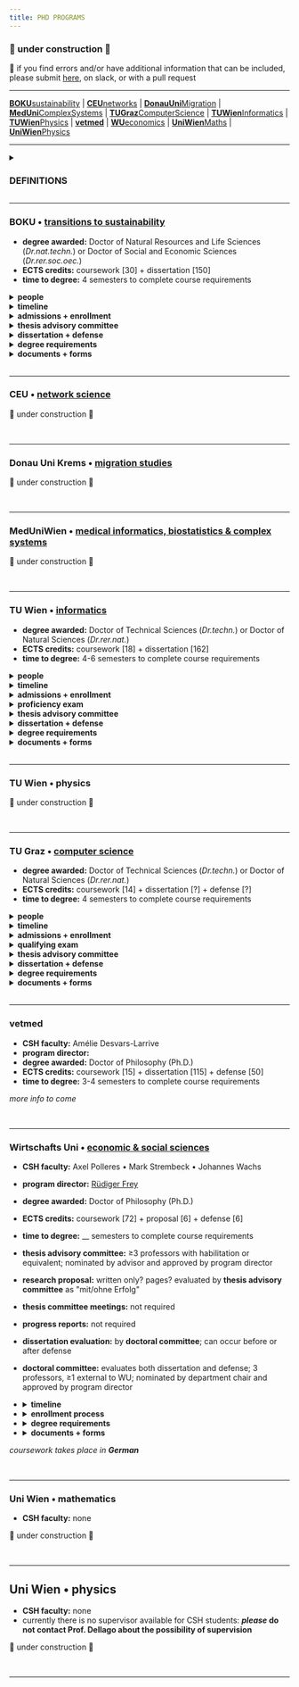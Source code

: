 ```yaml
---
title: PHD PROGRAMS
---
```


### 🚧  under construction  🚧
📣 if you find errors and/or have additional information that can be included, please submit [here](https://forms.gle/hSCwTBg2Z7U1YjGc7), on slack, or with a pull request

---
[**BOKU**sustainability](phdprograms.md#boku--transitions-to-sustainability) | [**CEU**networks](phdprograms.md#ceu--network-studies) | [**DonauUni**Migration](phdprograms.md#dona-uni-krems--migration-studies) | [**MedUni**ComplexSystems](phdprogram.md#meduniwien--complex-systems) | [**TUGraz**ComputerScience](phdprograms.md#tu-graz--computer-science) | [**TUWien**Informatics](phdprogram.md#tu-wien-informatics) | [**TUWien**Physics](phdprograms.md#tu-wien-physics) | [**vetmed**](phdpgorams.md#vetmed) | [**WU**economics]() | [**UniWien**Maths]() | [**UniWien**Physics]()

---

<details><summary><h3>DEFINITIONS</h3></summary>
  
  - **advisor / supervisor** : these terms may be used interchangeably to denote the faculty member who is directly guiding your thesis research and shares responsibility for your professional development as a researcher; at CSH, usually <b>advisor</b> is used
  - **mentor** : at CSH, this term is most often used to refer to your advisor; in other programs (e.g. TU Graz) the term denotes another person (i.e. not your advisor) whom you consult for professional development purposes or advice, for instance especially if your career interests lie outside of academia
  - **Betreuer** : a habilitated faculty member at a university who can officially supervise a doctoral thesis
  - **habilitation / venia docendi** : an academic qualification required of faculty in AT (and other European countries) leading to the title of *Dr. habil* or Privatdozent/in; approximately equivalent to tenure in the US, or a position of associate or full professor \(US\) or senior lecturer \(UK\)
  - **director of studies / Studienleiter** : a faculty member at a university who can decide what counts toward degree requirements and approves that students have met the requirements for the degree
  - **thesis proposal / exposé / Dissertationskonzept** : a written document that outlines the goals, background, methods and approaches, timeline and planning for the thesis research; the specifics, such as required sections and length, vary among programs
  - **qualifying exam / proficiency evaluation / thesis proposal defense** : an oral examination in which the student's proposed thesis research as well as their knowledge of the field of study is interrogated by a committee of experts; this is not required by all programs and often follows submission of a **thesis proposal**
  - **educational agreement** : a binding agreement from the advisor committing to supervise the thesis research and dissertation until its completion; once signed, the student may choose to dissolve the agreement at any time, but the advisor may only petition to do so after a specified period (e.g. 5 years) if the thesis has not been completed
  - **thesis (advisory) committee** : a group of scholars with expertise in area\(s\) relevant to the thesis research and/or who may provide a broader perspective to help guide the dissertation
  - **thesis / dissertation / Doktorarbeit** : these words usually refer to the same thing, which is the written document that describes your  research and places this in the broader context of your field or discipline and makes clear what new knowledge your work has contributed as well as what future directions the inquiry might take; the dissertation should be an original work unless explicitly allowed otherwise  *(NOTE: the **thesis** and **Doktorarbeit** can be more precisely defined as the intellectual arguments rather than the document per se  – but these meanings are generally referenced interchangeably.)*
  - **cummulative dissertation / Manteldissertation** : a dissertation that incorporates publications or manuscripts directly (i.e. the dissertation is not "original" in the strictest sense) but still provides an original introduction and conclusion that places the research in context and outlines its contributions and future directions
  - **dissertation evaluation / dissertation review** : refers to the process of soliciting written critique and/or grading of the dissertation from a group of scholars with expertise in the area\(s\) most relevant to the thesis research; the reviews most often become part of the criteria reviewed by the **thesis defense committee** to arrive upon a final recommendation for conferral of the doctoral degree; ideally the reviewers also serve on the **thesis defense committee**; reviewers are often nominated by the student in consultation with their advisor
  - **defense / defensio / Verteidigung / Rigorosum / viva voce** : a public presentation of the concluded thesis research and defense of the arguments therein to a committee of experts \(**thesis defense committee**\) who will make a recommendation as to whether the doctoral degree should be conferred
  - **thesis defense committee / defensio commission / examination committee** : a group of scholars with expertise in the area\(s\) most relevant to the thesis research and who will evaluate whether the candidate has met the requirements for the doctoral degree; members are often nominated by the student in consultation with their advisor
    
</details>


---
### BOKU • [transitions to sustainability](https://boku.ac.at/en/docservice/doctoral-studies/doktoratsschulen/transitions-to-sustainability-t2s)
- **degree awarded:** Doctor of Natural Resources and Life Sciences \(*Dr.nat.techn.*\) or Doctor of Social and Economic Sciences \(*Dr.rer.soc.oec.*\)
- **ECTS credits:** coursework \[30\] + dissertation \[150\]
- **time to degree:** 4 semesters to complete course requirements
<details><summary><b>people</b></summary>
  
  - **CSH faculty:** none
  - **program director:** [Christoph Winckler](https://boku.ac.at/personen/person/16073745BD38FB0B)

  </details>
<details><summary><b>timeline</b></summary>
  
  - YR1 • develop thesis research
  - YR1/YR2 • enroll
  - YR2 • *≤1 yr after enrolling* • register your thesis project
  - YR2 • coursework + thesis research 
  - YR3 • coursework + thesis research
  - END • *≥2 mo prior to completion* • schedule tentative date for defense
  - END • *≥2 mo prior to completion* • dissertation submitted to dean of studies; dissertation shared with reviewers 
  - END • *~1 wk prior to completion:* • defense
  - END • degree complete

  </details>
<details><summary><b>admissions + enrollment</b></summary>

  - **steps:** preliminary agreement with advisor • [pre-register](https://boku.ac.at/en/boku-it/themen/teach-learn/studium-meldung-weitermeldung-abschluss/voranmeldung) • admissions • registration • enrollment
  - <details><summary><b>admissions</b></summary>

    - **prerequisites:** Masters degree in natural or social sciences or engineering, or an equivalent degree
    - **required documents:** [application form - non-AT degree](https://boku.ac.at/fileadmin/data/H05000/H11100/Zulassung/Formulare_Zulassung/Application_form_Doctorat.doc) or [application form - AT degree](https://boku.ac.at/fileadmin/data/H05000/H11100/Zulassung/Formulare_Zulassung/Antrag_Doktorat_inlaendisches_Vorstudium.doc) • certificate of completion of Masters (e.g. diploma) • degree transcript w/ ECTS • cv • preliminary supervision confirmation
    - **process:** if you do not already have an application from a PhD program, request admissions by sending required documents to [DocService](docservice@boku.ac.at) » recieve an application \(from DocService or from PhD program directly\) » send required documents plus application to [Study Services](studienservices@boku.ac.at) or as instructed
    - **deadlines:** *for non-EU students* Sep 5 for winter term or Feb 5 for spring term • admissions process may take 12-15 wks
    - **registration:** once admitted you will probably need: passport • certificate of admission • proof of health insurance • uni entrance requiremnt » all to Registration Office

    </details>
  - <details><summary><b>enrollment</b></summary>
    
    - **required documents:** none
    - **process:** enroll [online](https://online.boku.ac.at/BOKUonline/ee/ui/ca2/app/desktop/#/login) every semester • pay student union fee

    </details>
  </details>
<details><summary><b>thesis advisory committee</b></summary>
  
  - **committee:** ≥3 members incl. advisor, 1 from BOKU Doctoral School, 1 external
  - **meetings:** annual written report to committee; meeting of ≥2 members incl. minutes/report submitted to program
  
  </details>
<details><summary><b>dissertation + defense</b></summary>
  
  - **dissertation evaluation:** 2 reviewers, at least one from outside BOKU; all must have expertise related to topic
  - **defense committee:** 2 examiners plus chair

  </details>
<details><summary><b>degree requirements</b></summary>
  
  - **dissertation agreement:** acceptance by program coordinator
  - **courses:** [see list](phdcourses.md#boku--transitions-to-sustainability)
  - **publications:** *nothing specified*
  - **dissertation:** original monograph *or* cummulative dissertation incl ≥2 first-author publications plus "framework paper"; require 2 hardcopies
  - **defense:** public presenation \(20-30 min\) and defense to examination committee

  </details>
<details><summary><b>documents + forms</b></summary>
  
  - [registration of doctoral project](https://boku.ac.at/fileadmin/data/H05000/H11100/_TEMP_/Studienangebot/3_Doktoratsstudien/Formulare/796764_T2S_Anmeldung_Projekt_Doktorat_2020_EN.docx)
  - [additional coursework](https://boku.ac.at/fileadmin/data/H05000/H11100/_TEMP_/Studienangebot/3_Doktoratsstudien/Formulare/796761-796769_Nachnominierung_2021_EN.docx)
  - [curriculum](https://boku.ac.at/fileadmin/data/H05000/H11100/_TEMP_/Studienangebot/3_Doktoratsstudien/Curricula/796761-769_Curriculum_Doktorat_2021U_EN.pdf)
  - [guidelines](https://boku.ac.at/fileadmin/data/H05000/H11100/_TEMP_/Studienangebot/3_Doktoratsstudien/Sonstiges/796761-769_Doktoratsrichtlinien_2021_EN.pdf)
 
  </details>
<br />

----
### CEU • [network science]()

🚧  under construction  🚧

<br />

---
### Donau Uni Krems • [migration studies]()

🚧  under construction  🚧

<br />


---
### MedUniWien • [medical informatics, biostatistics & complex systems]()

🚧  under construction  🚧

<!--
- **CSH faculty:** Rudi Hanel • Peter Klimek • Stefan Thurner
- **program director:** [Peter Klimek](https://www.complex-systems.meduniwien.ac.at/people/pklimek/)
- **degree awarded:** Doctor of Philosophy (Ph.D.)
- **SWS credits:** coursework \[ \] + dissertation \[ \]
- **time to degree:** 4 semesters to complete course requirements
- **thesis advisory committee:** 
- **thesis committee meetings:** 
- **dissertation evaluation:** 
- **defense committee:** 
-->

<br />

---
### TU Wien • [informatics](https://informatics.tuwien.ac.at/doctoral/)
- **degree awarded:** Doctor of Technical Sciences \(*Dr.techn.*\) or Doctor of Natural Sciences \(*Dr.rer.nat.*\)
- **ECTS credits:** coursework \[18\] + dissertation \[162\]
- **time to degree:** 4-6 semesters to complete course requirements
<details><summary><b>people</b></summary>

  - **CSH faculty:** Allan Hanbury • (more to come)
  - **program director:** [Andreas Steininger](https://informatics.tuwien.ac.at/people/andreas-steininger)
  - **program admin:** [Clarissa Schmid](https://informatics.tuwien.ac.at/people/clarissa-schmid)
  - **dean of academic affairs:** [Hilda Tellioglu](https://informatics.tuwien.ac.at/people/hilda-tellioglu)

</details>
<details><summary><b>timeline</b></summary>
  
  - YR1 • develop thesis research proposal
  - YR1 • enroll
  - YR1 • coursework: fundamental courses only (optional)
  - YR1/YR2 • *6-18 mo after enrollment* • proficiency evaluation
  - YR2 • *after successful proficiency evaluation* • dissertation agreement
  - YR2 • coursework + thesis research
  - YR3 • coursework + thesis research
  - END • *≥4 mo before completion* • propose dissertation reviewers; submit v1 dissertation for review
  - END • *≥2 mo before completion* • revise dissertation as needed; submit v2 dissertation for final evaluation; schedule tentative date for defense
  - END • *≥1 mo before completion* • final dissertation publicly available 
  - END • *~1 wk before completion* • defense
  - END • degree complete

</details>
<details><summary><b>admissions + enrollment</b></summary>

  - **steps:** preliminary agreement with advisor » application » enrollment
  - <details><summary><b>admissions</b></summary>

    - ***if you earned your Masters degree from TU Wien, the process is [different](https://www.tuwien.at/studium/zulassung/zulassung-mit-oesterreichischer-vorbildung/doktoratsstudium)***
    - **prerequisites:** Masters degree in computer science or related discipline, or equivalent degree, or special permission
    - **required documents:** [application form](https://www.tuwien.at/fileadmin/Assets/dienstleister/studienabteilung/Formulare_2022/2022_Ansuchen_Dr_aufuellbar.pdf) • certificate of completion of Masters • degree transcript w/ ECTS • summary of Masters thesis • confirmation of supervision by TU Wien faculty • copy of your passport
    - **process:** submit your application documents » application documents reviewed by TU Wien » possibly recommendations for supplementary coursework » TU Wien sends you an admission letter » enroll
  
    </details>
  - <details><summary><b>enrollment</b></summary>
  
    - **required documents:** admissions letter • passport • residence permit \(if available\)
    - **process:** application » [online registration](https://tiss.tuwien.ac.at/aufnahme/aufnahmeverfahren) » in-person registration

</details>
<details><summary><b>proficiency exam</b></summary>
  
  - **research proposal:** ~10 pages with ≥10 references, includes timeline and workplan
  - **committee:** advisor + national expert \(AT uni\) + chair \(TU Wien Informatics but different section\) 
  - **deadline:** 6-18 mo after enrollment
  - **other:** the defense also includes review and approval of proposed coursework for the degree

</details>
<details><summary><b>thesis advisory committee</b></summary>
  
  - **committee:** same as proficiency evaluation committee
  - **meetings:** should occur annually
  - **progress reporting:** annual written reports to committee, 1-3 pages plus any publications
 
</details>
<details><summary><b>dissertation + defense</b></summary>
  
  - **dissertation evaluation:** 2 international expert reviewers; takes 10-14 wks for entire process
  - **defense committee:** proficiency evaluation committee plus dissertation reviewers

</details>
<details><summary><b>degree requirements</b></summary>
  
  - **proficiency evaluation:** passing evaluation 
  - **courses:** [see list](phdcourses.md#tu-wien-informatics)
  - **publications:** no requirements; advisor sets expectations
  - **dissertation:** cummulative dissertation is acceptable with permissions; in English; require 2 hardcopies
  - **defense:** public presenation and defense of the disseration to a defense committee 

</details>
<details><summary><b>documents + forms</b></summary>
  
  - provisional supervision letter
  - [proficiency evaluation](https://informatics.tuwien.ac.at/study-services/forms/F-848.pdf)
  - [dissertation agreement](https://informatics.tuwien.ac.at/study-services/forms/F-815.pdf)
  - [nomination of dissertation reviewers](https://informatics.tuwien.ac.at/study-services/forms/F-876.pdf)
  - [permission to defend](https://informatics.tuwien.ac.at/study-services/forms/F-868.pdf)

</details> 
<br />

---
### TU Wien • physics

🚧  under construction  🚧

<!--
- **degree awarded:** Doctor of Technical Sciences \(*Dr.techn.*\) or Doctor of Natural Sciences \(*Dr.rer.nat.*\)
- **ECTS credits:** coursework \[?\] + dissertation \[?\]
- **time to degree:** ?
<details><summary><b>people</b></summary>

  - **CSH faculty:** none
  - **program director:**
  - **dean of faculty of physics:** Joachim Burgdörfer

</details>

*more info to come*
-->
<br />

---
### TU Graz • [computer science](https://www.tugraz.at/fakultaeten/csbme/studies/computer-science/doctorate-phd)
- **degree awarded:** Doctor of Technical Sciences \(*Dr.techn.*\) or Doctor of Natural Sciences \(*Dr.rer.nat.*\)
- **ECTS credits:** coursework \[14\] + dissertation \[?\] + defense \[?\]
- **time to degree:** 4 semesters to complete course requirements
<details><summary><b>people</b></summary>
  
  - **CSH faculty:** Fariba Karimi • Jana Lasser
  - **program director:** [Daniel Gruss](https://www.iaik.tugraz.at/person/daniel-gruss/)
  - **program admin:** [Nina Zöchling](https://online.tugraz.at/tug_online/visitenkarte.show_vcard?pPersonenId=106266DC3B744225&pPersonenGruppe=3)
  - **student representative:** [Alina Herderich](https://online.tugraz.at/tug_online/visitenkarte.show_vcard?pPersonenId=C9D36D0F62CA4747&pPersonenGruppe=3)

  </details>
<details><summary><b>timeline</b></summary>

  - YR1 • develop thesis research proposal
  - YR1/YR2 • *\(end of YR1 or start YR2\)* enroll
  - YR2 • *\(6-9 months after enrollment\)* qualifying exam
  - YR2 • upon successful qualifying exam: educational agreement
  - YR2 • coursework + thesis research 
  - YR3 • coursework + thesis research
  - END • *\(≥3 months prior to completion\)* dissertation reviewers proposed to doctoral school for approval; draft shared with approved reviewers \* must be ≥2 months prior to submission of final dissertation
  - END • *\(≥2 months prior to completion\)* schedule tentative date for defense
  - END • *\(≥1 months prior to completion\)* final dissertation submitted to TU Graz; final dissertation shared with reviewers 
  - END • *\(~2 weeks prior to completion\)* defense
  - END • degree complete

  </details>
<details><summary><b>admissions + enrollment</b></summary>

  - **steps:** 
  - <details><summary><b>admissions</b></summary>

    - **prerequisites:**
    - **required documents:**
    - **process:**
      
    </details>
  - <details><summary><b>enrollment</b></summary>

    - **required documents:**
    - **process:**
    
    </details>

  </details>
<details><summary><b>qualifying exam</b></summary>

  - **thesis proposal:** xxxxx
  - **qualifying exam:** public presentation and defense of the thesis proposal to a thesis advisory committee
  - **committee:** xxxxxxx
  - **deadline:** approx. 6-9 months after enrolling
  - **other:** should have a manuscript submitted and have presented at a seminar or conference

  </details>
<details><summary><b>thesis advisory committee</b></summary>

  - **committee:** expected to be same or similar to qualifying exam
  - **meetings:** ≥1 per year
  - **progress reports:** 

  </details>
<details><summary><b>dissertation + defense</b></summary>

  - **dissertation evaluation:** 2-3\* reviewers, at least one from outside TU Graz; all must have habilitation or equivalent
  - **defense committee:** 3-5\* members; dean of studies in computer science or their apointee serves as chair; at least one member from outside TU Graz; all must have habilitation of equivalent
  - *\* 3 and 5 members are required if student has not met the publication requirement*

  </details>
<details><summary><b>degree requirements</b></summary>
  
  - **qualifying exam:** passing evaluation
  - **courses:** [see list](phdcourses.md#tu-graz--computer-science--informatics)
  - **publications:** 3 first-author publications or conference proceedings; can be in any journal/discipline but with the goal top quartile (Q1) journals or high impact-factor journals; *exceptions are possible*
  - **dissertation:** cummulative dissertation is acceptable with permission of the advisor; in English; require 2 hardcopies
  - **defense:** public presenation \(30 min\)and defense of the disseration to a defense committee \(60 min\); 

  </details>
<details><summary><b>documents + forms</b></summary>
  
  - thesis proposal
  - annual report
  - [curriculum](https://www.tugraz.at/fileadmin/public/Studierende_und_Bedienstete/Information/Doctoral_Schools/Curriculum_Doctoral_Programme_Natural_Sciences_as_of_1.10.2020.pdf)
  - [statutes *will be updated 2023*](https://www.tugraz.at/fileadmin/public/Studierende_und_Bedienstete/Information/Doctoral_Schools/Statutes_Doctoral_School_Computer_Science_English_1.10.2020.pdf)
 
  </details>
  

<br />

---
### vetmed
- **CSH faculty:** Amélie Desvars-Larrive
- **program director:**
- **degree awarded:** Doctor of Philosophy (Ph.D.)
- **ECTS credits:** coursework \[15\] + dissertation \[115\] + defense \[50\]
- **time to degree:** 3-4 semesters to complete course requirements

*more info to come*

<br />

---
### Wirtschafts Uni • [economic & social sciences](https://www.wu.ac.at/en/programs/doctoral-phd-programs/phd-program-in-economic-and-social-sciences/overview/)
- **CSH faculty:** Axel Polleres • Mark Strembeck • Johannes Wachs
- **program director:** [Rüdiger Frey](https://www.wu.ac.at/statmath/faculty-staff/faculty/rfrey/)
- **degree awarded:** Doctor of Philosophy (Ph.D.)
- **ECTS credits:** coursework \[72\] + proposal \[6\] + defense \[6\]
- **time to degree:** __ semesters to complete course requirements
- **thesis advisory committee:** ≥3 professors with habilitation or equivalent; nominated by advisor and approved by program director
- **research proposal:** written only? pages? evaluated by **thesis advisory committee** as "mit/ohne Erfolg"
- **thesis committee meetings:** not required
- **progress reports:** not required
- **dissertation evaluation:** by **doctoral committee**; can occur before or after defense
- **doctoral committee:** evaluates both dissertation and defense; 3 professors, ≥1 external to WU; nominated by department chair and approved by program director

- <details><summary><b>timeline</b></summary>
  
  - YR1 • develop thesis research proposal
  - YR1 • \(see below\) enroll
  - YR1 • establish thesis advisory committee
  - YR1/YR2 • \(if winter enrollment before Oct 1 | if summer enrollment before Mar 1\) submit research proposal to thesis advisory committee
  - YR2 • coursework + thesis research 
  - YR3 • coursework + thesis research
  - END • \(≥5 weeks before completion\) establish doctoral committee
  - END • \(≥4 weeks before completion\) submit dissertation to ____?
  - END • \(~1 week before completion\) defense + evaluation of dissertation
  - END • degree complete

  </details>
- <details><summary><b>enrollment process</b></summary>
  
  - contact:
  - prerequisites:
  - required documents: cv + exposé (1-2 pg extended abstract)
  - process:

  </details>
- <details><summary><b>degree requirements</b></summary>

  - things here
  - here
  - here

  </details>
- <details><summary><b>documents + forms</b></summary>
   
  - [curriculum](https://www.wu.ac.at/fileadmin/wu/d/i/statmath/Dateien/phd_en_curr_wiso_26.06.2019.pdf)
  - [Dissertationsvereinbarung](https://www.wu.ac.at/fileadmin/wu/h/programs/phd/Dissertationsvereinbarung.pdf)
  - [Freigabe des Research Proposal](https://www.wu.ac.at/fileadmin/wu/h/programs/phd/wiso/Freigabe_RP_SoWi_2018.doc)
  - [Vorläufige Betreuungszusage ](https://www.wu.ac.at/fileadmin/wu/h/programs/phd/wiso/Vorl_Betreuungszusage_SoWi_2018.doc)
  - [Annerkennung von Konferenzen](https://www.wu.ac.at/fileadmin/wu/h/programs/phd/Info-Blatt_Anerkennung.pdf)
  - [Personalerhebungsbogen](https://www.wu.ac.at/mitarbeitende/infos-fuer-lehrende/payment/#c11308) for external examiners
  - [Anmeldung zur Defensio Dissertationis](https://www.wu.ac.at/fileadmin/wu/h/programs/phd/wiso/Anmeldung_Defensio_SoWi_2018.doc)

  </details>

*coursework takes place in **German***

<br />

---
### Uni Wien • mathematics
- **CSH faculty:** none

🚧  under construction  🚧

<br />

---
## Uni Wien • physics
- **CSH faculty:** none
- currently there is no supervisor available for CSH students: ***please* do not contact Prof. Dellago about the possibility of supervision**
  
🚧  under construction  🚧

<br />

---
